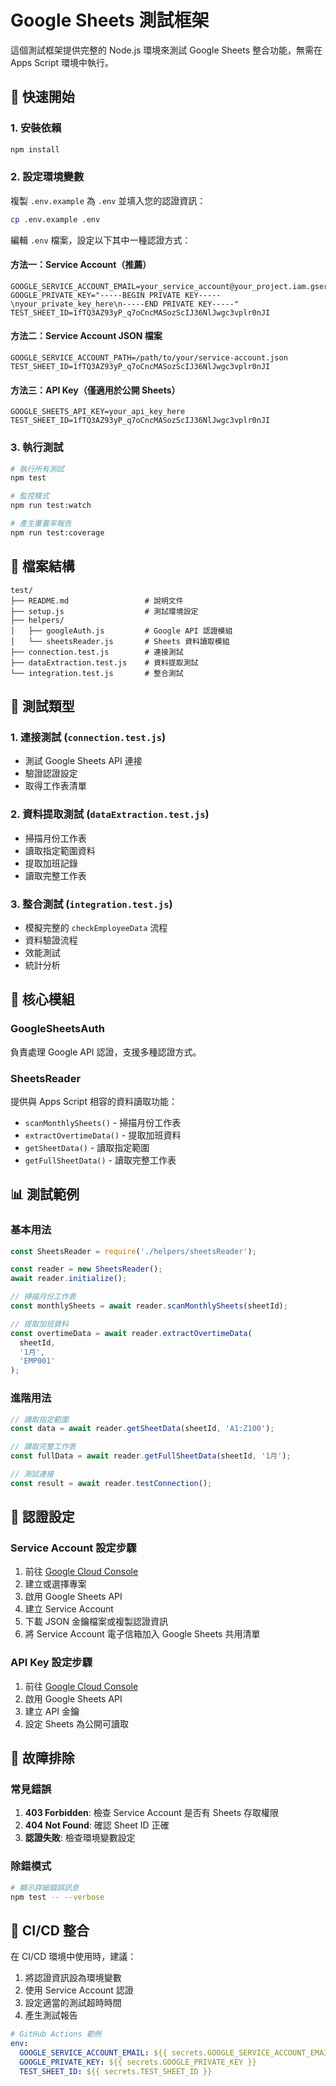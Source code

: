# Google Sheets 測試框架

這個測試框架提供完整的 Node.js 環境來測試 Google Sheets 整合功能，無需在 Apps Script 環境中執行。

## 🚀 快速開始

### 1. 安裝依賴
```bash
npm install
```

### 2. 設定環境變數
複製 `.env.example` 為 `.env` 並填入您的認證資訊：

```bash
cp .env.example .env
```

編輯 `.env` 檔案，設定以下其中一種認證方式：

#### 方法一：Service Account（推薦）
```env
GOOGLE_SERVICE_ACCOUNT_EMAIL=your_service_account@your_project.iam.gserviceaccount.com
GOOGLE_PRIVATE_KEY="-----BEGIN PRIVATE KEY-----\nyour_private_key_here\n-----END PRIVATE KEY-----"
TEST_SHEET_ID=1fTQ3AZ93yP_q7oCncMASozScIJ36NlJwgc3vplr0nJI
```

#### 方法二：Service Account JSON 檔案
```env
GOOGLE_SERVICE_ACCOUNT_PATH=/path/to/your/service-account.json
TEST_SHEET_ID=1fTQ3AZ93yP_q7oCncMASozScIJ36NlJwgc3vplr0nJI
```

#### 方法三：API Key（僅適用於公開 Sheets）
```env
GOOGLE_SHEETS_API_KEY=your_api_key_here
TEST_SHEET_ID=1fTQ3AZ93yP_q7oCncMASozScIJ36NlJwgc3vplr0nJI
```

### 3. 執行測試
```bash
# 執行所有測試
npm test

# 監控模式
npm run test:watch

# 產生覆蓋率報告
npm run test:coverage
```

## 📁 檔案結構

```
test/
├── README.md                 # 說明文件
├── setup.js                  # 測試環境設定
├── helpers/
│   ├── googleAuth.js         # Google API 認證模組
│   └── sheetsReader.js       # Sheets 資料讀取模組
├── connection.test.js        # 連接測試
├── dataExtraction.test.js    # 資料提取測試
└── integration.test.js       # 整合測試
```

## 🧪 測試類型

### 1. 連接測試 (`connection.test.js`)
- 測試 Google Sheets API 連接
- 驗證認證設定
- 取得工作表清單

### 2. 資料提取測試 (`dataExtraction.test.js`)
- 掃描月份工作表
- 讀取指定範圍資料
- 提取加班記錄
- 讀取完整工作表

### 3. 整合測試 (`integration.test.js`)
- 模擬完整的 `checkEmployeeData` 流程
- 資料驗證流程
- 效能測試
- 統計分析

## 🔧 核心模組

### GoogleSheetsAuth
負責處理 Google API 認證，支援多種認證方式。

### SheetsReader
提供與 Apps Script 相容的資料讀取功能：
- `scanMonthlySheets()` - 掃描月份工作表
- `extractOvertimeData()` - 提取加班資料
- `getSheetData()` - 讀取指定範圍
- `getFullSheetData()` - 讀取完整工作表

## 📊 測試範例

### 基本用法
```javascript
const SheetsReader = require('./helpers/sheetsReader');

const reader = new SheetsReader();
await reader.initialize();

// 掃描月份工作表
const monthlySheets = await reader.scanMonthlySheets(sheetId);

// 提取加班資料
const overtimeData = await reader.extractOvertimeData(
  sheetId, 
  '1月', 
  'EMP001'
);
```

### 進階用法
```javascript
// 讀取指定範圍
const data = await reader.getSheetData(sheetId, 'A1:Z100');

// 讀取完整工作表
const fullData = await reader.getFullSheetData(sheetId, '1月');

// 測試連接
const result = await reader.testConnection();
```

## 🔐 認證設定

### Service Account 設定步驟

1. 前往 [Google Cloud Console](https://console.cloud.google.com/)
2. 建立或選擇專案
3. 啟用 Google Sheets API
4. 建立 Service Account
5. 下載 JSON 金鑰檔案或複製認證資訊
6. 將 Service Account 電子信箱加入 Google Sheets 共用清單

### API Key 設定步驟

1. 前往 [Google Cloud Console](https://console.cloud.google.com/)
2. 啟用 Google Sheets API
3. 建立 API 金鑰
4. 設定 Sheets 為公開可讀取

## 🚨 故障排除

### 常見錯誤

1. **403 Forbidden**: 檢查 Service Account 是否有 Sheets 存取權限
2. **404 Not Found**: 確認 Sheet ID 正確
3. **認證失敗**: 檢查環境變數設定

### 除錯模式
```bash
# 顯示詳細錯誤訊息
npm test -- --verbose
```

## 🔄 CI/CD 整合

在 CI/CD 環境中使用時，建議：

1. 將認證資訊設為環境變數
2. 使用 Service Account 認證
3. 設定適當的測試超時時間
4. 產生測試報告

```yaml
# GitHub Actions 範例
env:
  GOOGLE_SERVICE_ACCOUNT_EMAIL: ${{ secrets.GOOGLE_SERVICE_ACCOUNT_EMAIL }}
  GOOGLE_PRIVATE_KEY: ${{ secrets.GOOGLE_PRIVATE_KEY }}
  TEST_SHEET_ID: ${{ secrets.TEST_SHEET_ID }}
```